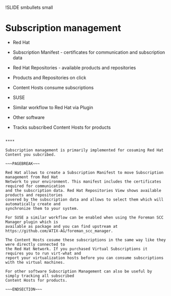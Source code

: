 !SLIDE smbullets small
# Subscription management

* Red Hat
 * Subscription Manifest - certificates for communication and subscription data
 * Red Hat Repositories - available products and repositories
 * Products and Repositories on click
 * Content Hosts consume subscriptions

* SUSE
 * Similar workflow to Red Hat via Plugin

* Other software
 * Tracks subscribed Content Hosts for products

~~~SECTION:handouts~~~

****

Subscription management is primarily implemented for cosuming Red Hat Content you subcribed.

~~~PAGEBREAK~~~

Red Hat allows to create a Subscription Manifest to move Subscription management from Red Hat
Network to your environment. This manifest includes the certificates required for communication
and the subscription data. Red Hat Repositories View shows available products and repositories
covered by the subscription data and allows to select them which will automatically create and
synchronize them to your system.

For SUSE a similar workflow can be enabled when using the Foreman SCC Manager plugin which is
available as package and you can find upstream at https://github.com/ATIX-AG/foreman_scc_manager.

The Content Hosts cosume these subscriptions in the same way like they were directly connected to
the Red Hat Network. If you purchased Virtual Subscriptions it requires you to run virt-what and
report your virtualization hosts before you can consume subscriptions with the virtual machines.

For other software Subscription Management can also be useful by simply tracking all subscribed
Content Hosts for products.

~~~ENDSECTION~~~


